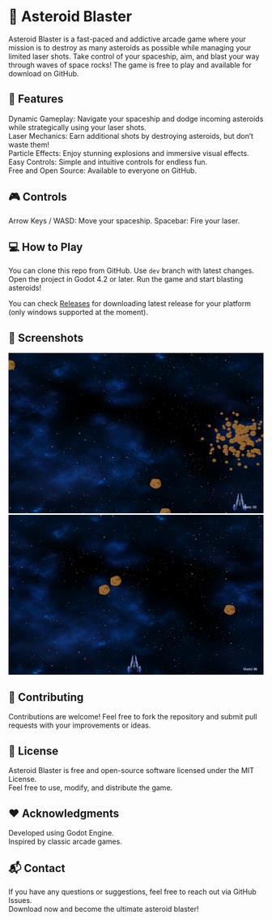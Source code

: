 # 🚀 Asteroid Blaster

Asteroid Blaster is a fast-paced and addictive arcade game where your mission is to destroy as many asteroids as possible while managing your limited laser shots. Take control of your spaceship, aim, and blast your way through waves of space rocks! The game is free to play and available for download on GitHub.

## 🌟 Features

Dynamic Gameplay: Navigate your spaceship and dodge incoming asteroids while strategically using your laser shots.  
Laser Mechanics: Earn additional shots by destroying asteroids, but don’t waste them!  
Particle Effects: Enjoy stunning explosions and immersive visual effects.  
Easy Controls: Simple and intuitive controls for endless fun.  
Free and Open Source: Available to everyone on GitHub.

## 🎮 Controls

Arrow Keys / WASD: Move your spaceship.
Spacebar: Fire your laser.

## 💻 How to Play

You can clone this repo from GitHub. Use ``dev`` branch with latest changes.
Open the project in Godot 4.2 or later.
Run the game and start blasting asteroids!

You can check [Releases](https://github.com/alnikyur/astrolaser/releases) for downloading latest release for your platform (only windows supported at the moment).

## 📸 Screenshots
![Screenshot_1.png](screenshots%2FScreenshot_1.png) ![Screenshot_2.png](screenshots%2FScreenshot_2.png)

## 🤝 Contributing

Contributions are welcome! Feel free to fork the repository and submit pull requests with your improvements or ideas.

## 📜 License

Asteroid Blaster is free and open-source software licensed under the MIT License.  
Feel free to use, modify, and distribute the game.

## ❤️ Acknowledgments

Developed using Godot Engine.  
Inspired by classic arcade games.

## 📬 Contact

If you have any questions or suggestions, feel free to reach out via GitHub Issues.  
Download now and become the ultimate asteroid blaster!
